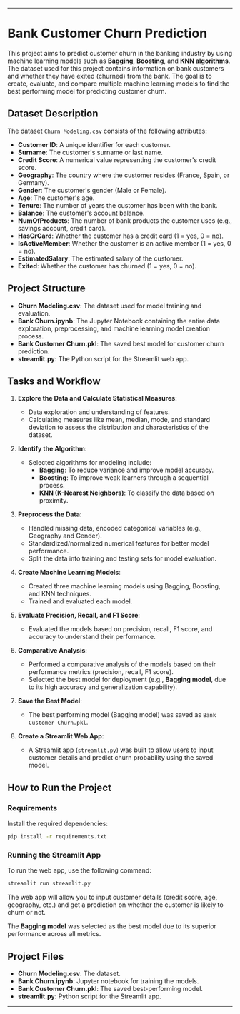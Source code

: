
---

# Bank Customer Churn Prediction

This project aims to predict customer churn in the banking industry by using machine learning models such as **Bagging**, **Boosting**, and **KNN algorithms**. The dataset used for this project contains information on bank customers and whether they have exited (churned) from the bank. The goal is to create, evaluate, and compare multiple machine learning models to find the best performing model for predicting customer churn.

## Dataset Description

The dataset `Churn Modeling.csv` consists of the following attributes:

- **Customer ID**: A unique identifier for each customer.
- **Surname**: The customer's surname or last name.
- **Credit Score**: A numerical value representing the customer's credit score.
- **Geography**: The country where the customer resides (France, Spain, or Germany).
- **Gender**: The customer's gender (Male or Female).
- **Age**: The customer's age.
- **Tenure**: The number of years the customer has been with the bank.
- **Balance**: The customer's account balance.
- **NumOfProducts**: The number of bank products the customer uses (e.g., savings account, credit card).
- **HasCrCard**: Whether the customer has a credit card (1 = yes, 0 = no).
- **IsActiveMember**: Whether the customer is an active member (1 = yes, 0 = no).
- **EstimatedSalary**: The estimated salary of the customer.
- **Exited**: Whether the customer has churned (1 = yes, 0 = no).

## Project Structure

- **Churn Modeling.csv**: The dataset used for model training and evaluation.
- **Bank Churn.ipynb**: The Jupyter Notebook containing the entire data exploration, preprocessing, and machine learning model creation process.
- **Bank Customer Churn.pkl**: The saved best model for customer churn prediction.
- **streamlit.py**: The Python script for the Streamlit web app.

## Tasks and Workflow

1. **Explore the Data and Calculate Statistical Measures**:
    - Data exploration and understanding of features.
    - Calculating measures like mean, median, mode, and standard deviation to assess the distribution and characteristics of the dataset.

2. **Identify the Algorithm**:
    - Selected algorithms for modeling include:
      - **Bagging**: To reduce variance and improve model accuracy.
      - **Boosting**: To improve weak learners through a sequential process.
      - **KNN (K-Nearest Neighbors)**: To classify the data based on proximity.

3. **Preprocess the Data**:
    - Handled missing data, encoded categorical variables (e.g., Geography and Gender).
    - Standardized/normalized numerical features for better model performance.
    - Split the data into training and testing sets for model evaluation.

4. **Create Machine Learning Models**:
    - Created three machine learning models using Bagging, Boosting, and KNN techniques.
    - Trained and evaluated each model.

5. **Evaluate Precision, Recall, and F1 Score**:
    - Evaluated the models based on precision, recall, F1 score, and accuracy to understand their performance.

6. **Comparative Analysis**:
    - Performed a comparative analysis of the models based on their performance metrics (precision, recall, F1 score).
    - Selected the best model for deployment (e.g., **Bagging model**, due to its high accuracy and generalization capability).

7. **Save the Best Model**:
    - The best performing model (Bagging model) was saved as `Bank Customer Churn.pkl`.

8. **Create a Streamlit Web App**:
    - A Streamlit app (`streamlit.py`) was built to allow users to input customer details and predict churn probability using the saved model.

## How to Run the Project

### Requirements

Install the required dependencies:

```bash
pip install -r requirements.txt
```

### Running the Streamlit App

To run the web app, use the following command:

```bash
streamlit run streamlit.py
```

The web app will allow you to input customer details (credit score, age, geography, etc.) and get a prediction on whether the customer is likely to churn or not.


The **Bagging model** was selected as the best model due to its superior performance across all metrics.

## Project Files

- **Churn Modeling.csv**: The dataset.
- **Bank Churn.ipynb**: Jupyter notebook for training the models.
- **Bank Customer Churn.pkl**: The saved best-performing model.
- **streamlit.py**: Python script for the Streamlit app.

---
